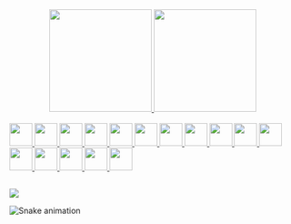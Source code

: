 <div align="center">
  <a href="https://github.com/luizdevbrasil">
  <img height="180em" src="https://github-readme-stats.vercel.app/api?username=luizdevbrasil&show_icons=true&theme=algolia&include_all_commits=true&count_private=true"/>
  <img height="180em" src="https://github-readme-stats.vercel.app/api/top-langs/?username=luizdevbrasil&layout=compact&langs_count=7&theme=algolia"/>
</div>
<div style="display: inline_block"><br>
  <img height="40" width="40" src="https://cdn.jsdelivr.net/gh/devicons/devicon/icons/react/react-original-wordmark.svg" />
  <img height="40" width="40" src="https://cdn.jsdelivr.net/gh/devicons/devicon/icons/javascript/javascript-original.svg" />
  <img height="40" width="40" src="https://cdn.jsdelivr.net/gh/devicons/devicon/icons/html5/html5-original-wordmark.svg" />
  <img height="40" width="40" src="https://cdn.jsdelivr.net/gh/devicons/devicon/icons/css3/css3-original-wordmark.svg" />
  <img height="40" width="40" src="https://cdn.jsdelivr.net/gh/devicons/devicon/icons/go/go-original-wordmark.svg" />
  <img height="40" width="40" src="https://cdn.jsdelivr.net/gh/devicons/devicon/icons/typescript/typescript-original.svg" />   
  <img height="40" width="40" src="https://cdn.jsdelivr.net/gh/devicons/devicon/icons/laravel/laravel-plain-wordmark.svg" />
  <img height="40" width="40" src="https://cdn.jsdelivr.net/gh/devicons/devicon/icons/php/php-original.svg" />
  <img height="40" width="40" src="https://cdn.jsdelivr.net/gh/devicons/devicon/icons/unity/unity-original-wordmark.svg" />
  <img height="40" width="40" src="https://cdn.jsdelivr.net/gh/devicons/devicon/icons/android/android-original-wordmark.svg" />
  <img height="40" width="40" src="https://cdn.jsdelivr.net/gh/devicons/devicon/icons/swift/swift-original-wordmark.svg" />
  
  <br>
  <img height="40" width="40" src="https://cdn.jsdelivr.net/gh/devicons/devicon/icons/amazonwebservices/amazonwebservices-original.svg" />
  <img height="40" width="40" src="https://cdn.jsdelivr.net/gh/devicons/devicon/icons/git/git-original-wordmark.svg" />
  <img height="40" width="40" src="https://cdn.jsdelivr.net/gh/devicons/devicon/icons/mysql/mysql-original-wordmark.svg" />
  <img height="40" width="40" src="https://cdn.jsdelivr.net/gh/devicons/devicon/icons/postgresql/postgresql-original.svg" />
  <img height="40" width="40" src="https://cdn.jsdelivr.net/gh/devicons/devicon/icons/docker/docker-original-wordmark.svg" />
</div>
  
  ##
 
<div> 
  <a href="https://www.linkedin.com/in/luiz-silva-56b717168/" target="_blank"><img src="https://img.shields.io/badge/-LinkedIn-%230077B5?style=for-the-badge&logo=linkedin&logoColor=white" target="_blank"></a> 
 
  ![Snake animation](https://github.com/luizdevbrasil/luizdevbrasil/blob/output/github-contribution-grid-snake.svg)
 
</div>
